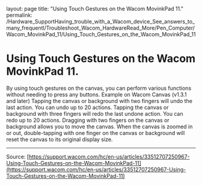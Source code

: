 layout: page
title: "Using Touch Gestures on the Wacom MovinkPad 11."
permalink: /Hardware_SupportHaving_trouble_with_a_Wacom_device_See_answers_to_many_frequentl/Troubleshoot_Wacom_HardwareRead_More/Pen_Computer/Wacom_MovinkPad_11/Using_Touch_Gestures_on_the_Wacom_MovinkPad_11

# Using Touch Gestures on the Wacom MovinkPad 11.

By using touch gestures on the canvas, you can perform various functions without needing to press any buttons.
Example on Wacom Canvas (v1.3.1 and later)
Tapping the canvas or background with two fingers will undo the last action. You can undo up to 20 actions.
Tapping the canvas or background with three fingers will redo the last undone action. You can redo up to 20 actions.
Dragging with two fingers on the canvas or background allows you to move the canvas.
When the canvas is zoomed in or out, double-tapping with one finger on the canvas or background will reset the canvas to its original display size.

---
Source: [https://support.wacom.com/hc/en-us/articles/33512707250967-Using-Touch-Gestures-on-the-Wacom-MovinkPad-11](https://support.wacom.com/hc/en-us/articles/33512707250967-Using-Touch-Gestures-on-the-Wacom-MovinkPad-11)
